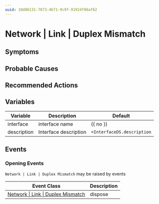 ```yaml
---
uuid: 10d86131-7073-4671-9c9f-91924f86af62
---
```

# Network | Link | Duplex Mismatch

## Symptoms

## Probable Causes

## Recommended Actions

## Variables

| Variable    | Description           | Default                    |
| ----------- | --------------------- | -------------------------- |
| interface   | interface name        | {{ no }}                   |
| description | Interface description | `=InterfaceDS.description` |

## Events

### Opening Events
`Network | Link | Duplex Mismatch` may be raised by events

| Event Class                                                                                         | Description |
| --------------------------------------------------------------------------------------------------- | ----------- |
| [Network \| Link \| Duplex Mismatch](ref://event-classes-reference/network/link/duplex-mismatch.md) | dispose     |
